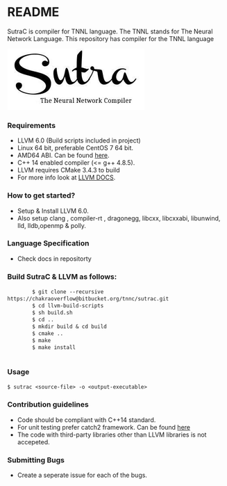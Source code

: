 # README #

SutraC is compiler for TNNL language. The TNNL stands for The Neural Network Language. This repository has compiler for the TNNL language 

![Sutralogo](misc/logo.jpg)  

### Requirements ###

*  LLVM 6.0 (Build scripts included in project)
*  Linux 64 bit, preferable CentOS 7 64 bit.
*  AMD64 ABI. Can be found [here](https://software.intel.com/sites/default/files/article/402129/mpx-linux64-abi.pdf).
*  C++ 14 enabled compiler (<= g++ 4.8.5).
*  LLVM requires CMake 3.4.3 to build
*  For more info look at [LLVM DOCS](https://llvm.org/docs/GettingStarted.html).


### How to get started? ###

* Setup & Install LLVM 6.0.
* Also setup clang , compiler-rt , dragonegg, libcxx, libcxxabi, libunwind, lld, lldb,openmp & polly.

### Language Specification ###

* Check docs in repositorty

### Build SutraC & LLVM as follows: ###  
```
		$ git clone --recursive https://chakraoverflow@bitbucket.org/tnnc/sutrac.git
		$ cd llvm-build-scripts
		$ sh build.sh
		$ cd ..
		$ mkdir build & cd build  
		$ cmake ..  
		$ make  
		$ make install  
 
```

### Usage ###
```
$ sutrac <source-file> -o <output-executable>
```  

### Contribution guidelines ###

* Code should be compliant with C++14 standard.
* For unit testing prefer catch2 framework. Can be found [here](https://github.com/catchorg/Catch2) 
* The code with third-party libraries other than LLVM libraries is not accepeted.

### Submitting Bugs ###

* Create a seperate issue for each of the bugs.
